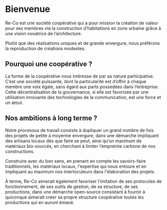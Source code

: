 # Bienvenue

Re-Co est une société coopérative qui a pour mission la création de valeur pour ses membres via la construction d’habitations en zone urbaine grâce à une vision novatrice de l’architecture.

Plutôt que des réalisations uniques et de grande envergure, nous préférons la reproduction de créations modestes. 

## Pourquoi une coopérative ? 

La forme de la coopérative nous intéresse de par sa nature participative. C’est une société puissante, dont la particularité est d’offrir à chaque membre une voix égale, sans égard aux parts possédées dans l’entreprise. Cette décentralisation de la gouvernance, si elle est favorisée par une utilisation innovante des technologies de la communication, est une force et un atout. 

## Nos ambitions à long terme ? 

Notre processus de travail consiste à dupliquer un grand nombre de fois des projets de petite à moyenne envergure, dans une démarche impliquant des artisans locaux dès que faire se peut, ainsi qu’un maximum de matériaux bio-sourcés, en cherchant à limiter l’empreinte carbone de nos constructions. 

Construire avec du bon sens, en prenant en compte les savoirs-faire traditionnels, les matériaux locaux, l'expertise qui nous entoure et en impliquant au maximum nos interlocuteurs dans l'élaboration des projets. 

À terme, Re-Co aimerait également favoriser l’imitation de ses protocoles de fonctionnement, de ses outils de gestion, de sa structure, de ses productions, dans une démarche open-source consistant à fournir à quiconque aimerait créer sa propre structure coopérative toutes les productions qui en auront émané. 
